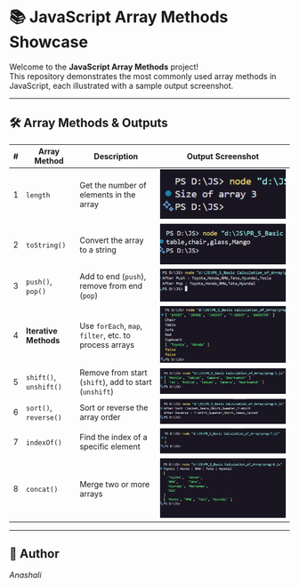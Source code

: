 # 📚 JavaScript Array Methods Showcase

Welcome to the **JavaScript Array Methods** project!  
This repository demonstrates the most commonly used array methods in JavaScript, each illustrated with a sample output screenshot.

---

## 🛠️ Array Methods & Outputs

| #  | Array Method           | Description                                         | Output Screenshot      |
|----|------------------------|-----------------------------------------------------|-----------------------|
| 1  | `length`               | Get the number of elements in the array             | ![length](SS/1.png)   |
| 2  | `toString()`           | Convert the array to a string                       | ![toString](SS/2.png) |
| 3  | `push()`, `pop()`      | Add to end (`push`), remove from end (`pop`)        | ![push_pop](SS/3.png) |
| 4  | **Iterative Methods**      | Use `forEach`, `map`, `filter`, etc. to process arrays | ![iterative](SS/4.png) |
| 5  | `shift()`, `unshift()` | Remove from start (`shift`), add to start (`unshift`)| ![shift_unshift](SS/5.png) |
| 6  | `sort()`, `reverse()`  | Sort or reverse the array order                     | ![sort_reverse](SS/6.png) |
| 7  | `indexOf()`            | Find the index of a specific element                | ![indexOf](SS/7.png)  |
| 8  | `concat()`             | Merge two or more arrays                            | ![concat](SS/8.png)   |

---


## 👤 Author

*Anashali*